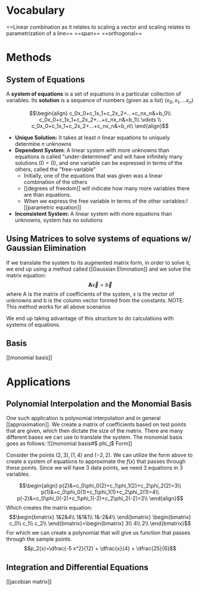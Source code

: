 # Vocabulary
==Linear combination as it relates to scaling a vector and scaling relates to parametrization of a line==
==span==
==orthogonal==

# Methods
## System of Equations
A **system of equations** is a set of equations in a particular collection of variables. Its **solution** is a sequence of numbers (given as a list) $(x_0,x_1,...x_n)$

$$\begin{align}
c_0x_0+c_1x_1+c_2x_2+...+c_nx_n&=b_0\\
c_0x_0+c_1x_1+c_2x_2+...+c_nx_n&=b_1\\
\vdots \\
c_0x_0+c_1x_1+c_2x_2+...+c_nx_n&=b_n\\
\end{align}$$
- **Unique Solution:** It takes at least $n$ linear equations to uniquely determine $n$ unknowns
- **Dependent System**: A linear system with more unknowns than equations is called "under-determined" and will have infinitely many solutions ($0=0$), and one variable can be expressed in terms of the others, called the "free-variable"
	 - Initially, one of the equations that was given was a linear combination of the others
	 - [[degrees of freedom]] will indicate how many more variables there are than equations.
	 - When we express the free variable in terms of the other variables:![[parametric equation]]
 - **Inconsistent System:** A linear system with more equations than unknowns, system has no solutions

## Using Matrices to solve systems of equations w/ Gaussian Elimination
If we translate the system to its augmented matrix form, in order to solve it, we end up using a method called [[Gaussian Elimination]] and we solve the matrix equation: $$\mathbf{A}\vec x=\vec b$$where A is the matrix of coefficients of the system, x is the vector of unknowns and b is the column vector formed from the constants. 
NOTE: This method works for all above scenarios

We end up taking advantage of this structure to do calculations with systems of equations.

## Basis
[[monomial basis]]


# Applications
## Polynomial Interpolation and the Monomial Basis
One such application is polynomial interpolation and in general [[approximation]]. We create a matrix of coefficients based on test points that are given, which then dictate the size of the matrix. There are many different bases we can use to translate the system. The monomial basis goes as follows:
![[monomial basis#$ phi_j$ Form]]


Consider the points $(2,3), (1,4)$ and $(-2, 2)$. We can utilize the form above to create a system of equations to approximate the $f(x)$ that passes through these points. Since we will have 3 data points, we need 3 equations in 3 variables. 

$$\begin{align}
p(2)&=c_0\phi_0(2)+c_1\phi_1(2)+c_2\phi_2(2)=3\\
p(1)&=c_0\phi_0(1)+c_1\phi_1(1)+c_2\phi_2(1)=4\\
p(-2)&=c_0\phi_0(-2)+c_1\phi_1(-2)+c_2\phi_2(-2)=2\\
\end{align}$$
Which creates the matrix equation:
$$\begin{bmatrix}
1&2&4\\
1&1&1\\
1&-2&4\\
\end{bmatrix} \begin{bmatrix}
c_0\\
c_1\\
c_2\\
\end{bmatrix}=\begin{bmatrix}
3\\
4\\
2\\
\end{bmatrix}$$
For which we can create a polynomial that will give us function that passes through the sample points. 
$$p_2(x)=\dfrac{-5 x^2}{12} + \dfrac{x}{4} + \dfrac{25}{6}$$
## Integration and Differential Equations



[[jacobian matrix]]